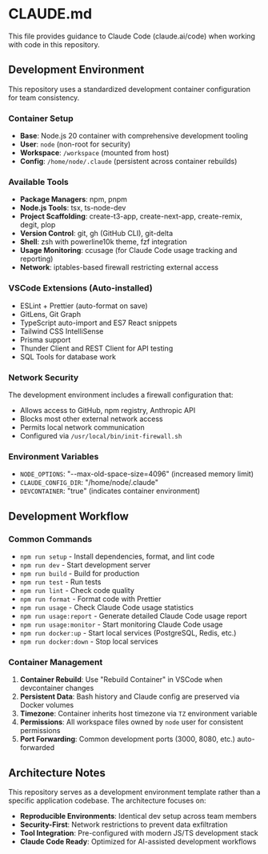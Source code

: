 # CLAUDE.md

This file provides guidance to Claude Code (claude.ai/code) when working with code in this repository.

## Development Environment

This repository uses a standardized development container configuration for team consistency.

### Container Setup

- **Base**: Node.js 20 container with comprehensive development tooling
- **User**: `node` (non-root for security)
- **Workspace**: `/workspace` (mounted from host)
- **Config**: `/home/node/.claude` (persistent across container rebuilds)

### Available Tools

- **Package Managers**: npm, pnpm
- **Node.js Tools**: tsx, ts-node-dev
- **Project Scaffolding**: create-t3-app, create-next-app, create-remix, degit, plop
- **Version Control**: git, gh (GitHub CLI), git-delta
- **Shell**: zsh with powerline10k theme, fzf integration
- **Usage Monitoring**: ccusage (for Claude Code usage tracking and reporting)
- **Network**: iptables-based firewall restricting external access

### VSCode Extensions (Auto-installed)

- ESLint + Prettier (auto-format on save)
- GitLens, Git Graph
- TypeScript auto-import and ES7 React snippets
- Tailwind CSS IntelliSense
- Prisma support
- Thunder Client and REST Client for API testing
- SQL Tools for database work

### Network Security

The development environment includes a firewall configuration that:

- Allows access to GitHub, npm registry, Anthropic API
- Blocks most other external network access
- Permits local network communication
- Configured via `/usr/local/bin/init-firewall.sh`

### Environment Variables

- `NODE_OPTIONS`: "--max-old-space-size=4096" (increased memory limit)
- `CLAUDE_CONFIG_DIR`: "/home/node/.claude"
- `DEVCONTAINER`: "true" (indicates container environment)

## Development Workflow

### Common Commands

- `npm run setup` - Install dependencies, format, and lint code
- `npm run dev` - Start development server
- `npm run build` - Build for production
- `npm run test` - Run tests
- `npm run lint` - Check code quality
- `npm run format` - Format code with Prettier
- `npm run usage` - Check Claude Code usage statistics
- `npm run usage:report` - Generate detailed Claude Code usage report
- `npm run usage:monitor` - Start monitoring Claude Code usage
- `npm run docker:up` - Start local services (PostgreSQL, Redis, etc.)
- `npm run docker:down` - Stop local services

### Container Management

1. **Container Rebuild**: Use "Rebuild Container" in VSCode when devcontainer changes
2. **Persistent Data**: Bash history and Claude config are preserved via Docker volumes
3. **Timezone**: Container inherits host timezone via `TZ` environment variable
4. **Permissions**: All workspace files owned by `node` user for consistent permissions
5. **Port Forwarding**: Common development ports (3000, 8080, etc.) auto-forwarded

## Architecture Notes

This repository serves as a development environment template rather than a specific application codebase. The architecture focuses on:

- **Reproducible Environments**: Identical dev setup across team members
- **Security-First**: Network restrictions to prevent data exfiltration
- **Tool Integration**: Pre-configured with modern JS/TS development stack
- **Claude Code Ready**: Optimized for AI-assisted development workflows
